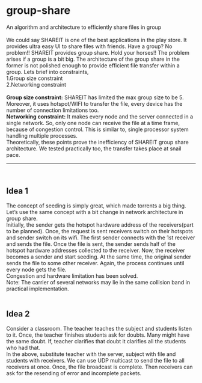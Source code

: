 # group-share
An algorithm and architecture to efficiently share files in group
<br><br>
We could say SHAREIT is one of the best applications in the play store. It provides ultra easy UI to share files with friends. Have a group? No problem!! SHAREIT provides group share. Hold your horses!! The problem arises if a group is a bit big. The architecture of the group share in the former is not polished enough to provide efficient file transfer within a group. Lets brief into constraints,<br>
1.Group size constraint<br>
2.Networking constraint<br>
<br>
<b>Group size constraint:</b> SHAREIT has limited the max group size to be 5. Moreover, it uses hotspot/WIFI to transfer the file, every device has the number of connection limitations too.
<br>
<b>Networking constraint:</b> It makes every node and the server connected in a single network. So, only one node can receive the file at a time frame, because of congestion control. This is similar to, single processor system handling multiple processes.
<br>
Theoretically, these points prove the inefficiency of SHAREIT group share architecture. We tested practically too, the transfer takes place at snail pace.
<br>
<hr>
<br>
<h2>Idea 1</h2>
The concept of seeding is simply great, which made torrents a big thing. Let’s use the same concept with a bit change in network architecture in group share.
<br>
Initially, the sender gets the hotspot hardware address of the receivers(part to be planned). Once, the request is sent receivers switch on their hotspots and sender switch on its wifi. The first sender connects with the 1st receiver and sends the file. Once the file is sent, the sender sends half of the hotspot hardware addresses collected to the receiver. Now, the receiver becomes a sender and start seeding. At the same time, the original sender sends the file to some other receiver. Again, the process continues until every node gets the file.
<br>
Congestion and hardware limitation has been solved. 
<br>
Note: The carrier of several networks may lie in the same collision band in practical implementation.
<br><br>

<h2>Idea 2</h2>
Consider a classroom. The teacher teaches the subject and students listen to it.  Once, the teacher finishes students ask for doubts. Many might have the same doubt. If, teacher clarifies that doubt it clarifies all the students who had that.
<br>
In the above, substitute teacher with the server, subject with file and students with receivers.  We can use UDP multicast to send the file to all receivers at once. Once, the file broadcast is complete. Then receivers can ask for the resending of error and incomplete packets.
